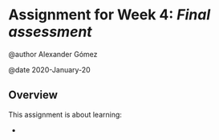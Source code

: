 # Assignment for Week 4: _Final assessment_

@author Alexander Gómez

@date 2020-January-20

## Overview

This assignment is about learning:

- 

